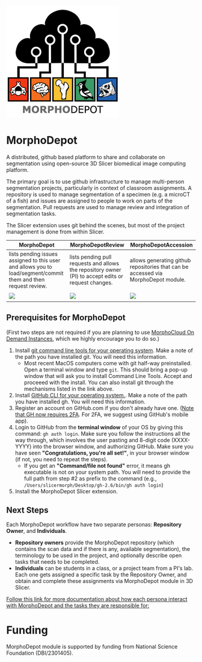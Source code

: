 <img src="./MorphoDepot.png" width=300>


# MorphoDepot
A distributed, github based platform to share and collaborate on segmentation using open-source 3D Slicer biomedical image computing platform. 

The primary goal is to use github infrastructure to manage multi-person segmentation projects, particularly in context of classroom assignments.  A repository is used to manage segmentation of a specimen (e.g. a microCT of a fish) and issues are assigned to people to work on parts of the segmentation.  Pull requests are used to manage review and integration of segmentation tasks.

The Slicer extension uses git behind the scenes, but most of the project management is done from within Slicer.

|**MorphoDepot**|**MorphoDepotReview**|**MorphoDepotAccession**|
|-----|-----|----|
|lists pending issues assigned to this user and allows you to load/segment/commit them and then request review.|lists pending pull requests and allows the repository owner (PI) to accept edits or request changes.|allows generating github repositories that can be accessed via MorphoDepot module.|
||||
|<img src="https://github.com/user-attachments/assets/2d81e4f3-8d8b-49e4-97f4-f906053d375f" width="600">|<img src="https://github.com/user-attachments/assets/9481ce0f-dc37-4900-9cdc-14bb0922df59" width="600">|<img width="550" src="https://github.com/user-attachments/assets/7a19682f-3636-4909-aede-460c265c3e35">|


## Prerequisites for MorphoDepot
(First two steps are not required if you are planning to use [MorphoCloud On Demand Instances](https://instances.morpho.cloud), which we highly encourage you to do so.)

1. Install [git command line tools for your operating system](https://git-scm.com/downloads). Make a note of the path you have installed git. You will need this information.
   * Most recent MacOS computers come with git half-way preinstalled. Open a terminal window and type `git`. This should bring a pop-up window that will ask you to install Command Line Tools. Accept and proceeed with the install. You can also install git through the mechanisms listed in the link above.  
3. Install [GitHub CLI for your operating system.](https://cli.github.com/). Make a note of the path you have installed gh. You will need this information.
4. Register an account on GitHub.com if you don't already have one. ([Note that GH now requires 2FA](https://docs.github.com/en/authentication/securing-your-account-with-two-factor-authentication-2fa/configuring-two-factor-authentication). For 2FA, we suggest using GitHub's mobile app).
5. Login to GitHub from the **terminal window** of your OS by giving this command: `gh auth login`. Make sure you follow the instructions all the way through, which involves the user pasting and 8-digit code (XXXX-YYYY) into the browser window, and authorizing GitHub. Make sure you have seen **"Congratulations, you're all set!"**, in your browser window (if not, you need to repeat the steps).
   * If you get an **"Command/file not found"** error, it means gh executable is not on your system path. You will need to provide the full path from step #2 as prefix to the command (e.g., `/Users/slicermorph/Desktop/gh-2.6/bin/gh auth login`)
6. Install the MorphoDepot Slicer extension. 

## Next Steps
Each MorphoDepot workflow have two separate personas: **Repository Owner**, and **Individuals**. 
* **Repository owners** provide the MorphoDepot repository (which contains the scan data and if there is any, available segmentation), the terminology to be used in the project, and optionally describe open tasks that needs to be completed.
* **Individuals** can be students in a class, or a project team from a PI's lab. Each one gets assigned a specific task by the Repository Owner, and obtain and complete these assignments via MorphoDepot module in 3D Slicer.

[Follow this link for more documentation about how each persona interact with MorphoDepot and the tasks they are responsible for:](https://github.com/MorphoCloud/MorphoDepotDocs/blob/main/README.md)   

# Funding 

MorphoDepot module is supported by funding from National Science Foundation (DBI/2301405). 
